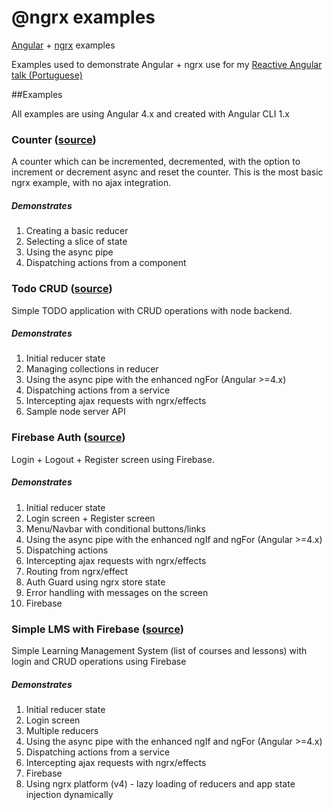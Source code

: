 # @ngrx examples

[Angular](https://angular.io/) + [ngrx](https://github.com/ngrx) examples

Examples used to demonstrate Angular + ngrx use for my [Reactive Angular talk (Portuguese)](https://www.slideshare.net/loianeg/projetos-reativos-com-angular-rxjs-e-redux-ngrx)

##Examples

All examples are using Angular 4.x and created with Angular CLI 1.x

### Counter ([source](https://github.com/loiane/angular-redux-ngrx-examples/tree/master/angular-ngrx-counter))
A counter which can be incremented, decremented, with the option to increment or decrement async and reset the counter. This is the most basic ngrx example, with no ajax integration.
##### Demonstrates
1. Creating a basic reducer
2. Selecting a slice of state 
3. Using the async pipe
4. Dispatching actions from a component

### Todo CRUD ([source](https://github.com/loiane/angular-redux-ngrx-examples/tree/master/angular-ngrx-todo))
Simple TODO application with CRUD operations with node backend.
##### Demonstrates
1. Initial reducer state 
2. Managing collections in reducer 
3. Using the async pipe with the enhanced ngFor (Angular >=4.x)
4. Dispatching actions from a service
5. Intercepting ajax requests with ngrx/effects
6. Sample node server API

### Firebase Auth ([source](https://github.com/loiane/angular-redux-ngrx-examples/tree/master/angular-ngrx-auth-firebase))
Login + Logout + Register screen using Firebase.
##### Demonstrates
1. Initial reducer state 
2. Login screen + Register screen
3. Menu/Navbar with conditional buttons/links
4. Using the async pipe with the enhanced ngIf and ngFor (Angular >=4.x)
5. Dispatching actions
6. Intercepting ajax requests with ngrx/effects
7. Routing from ngrx/effect
8. Auth Guard using ngrx store state
9. Error handling with messages on the screen
10. Firebase

### Simple LMS with Firebase ([source](https://github.com/loiane/angular-redux-ngrx-examples/tree/master/angular-ngrx-lms-firebase))
Simple Learning Management System (list of courses and lessons) with login and CRUD operations using Firebase
##### Demonstrates
1. Initial reducer state 
2. Login screen
3. Multiple reducers
4. Using the async pipe with the enhanced ngIf and ngFor (Angular >=4.x)
5. Dispatching actions from a service
6. Intercepting ajax requests with ngrx/effects
7. Firebase
8. Using ngrx platform (v4) - lazy loading of reducers and app state injection dynamically
